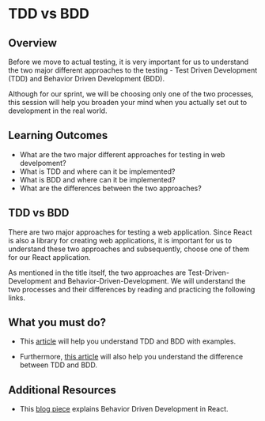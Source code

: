 # **TDD vs BDD**

## Overview

Before we move to actual testing, it is very important for us to understand the two major different approaches to the testing - Test Driven Development (TDD) and Behavior Driven Development (BDD).

Although for our sprint, we will be choosing only one of the two processes, this session will help you broaden your mind when you actually set out to development in the real world.


## Learning Outcomes

- What are the two major different approaches for testing in web develpoment?
- What is TDD and where can it be implemented?
- What is BDD and where can it be implemented?
- What are the differences between the two approaches?


## TDD vs BDD

There are two major approaches for testing a web application. Since React is also a library for creating web applications, it is important for us to understand these two approaches and subsequently, choose one of them for our React application.

As mentioned in the title itself, the two approaches are Test-Driven-Development and Behavior-Driven-Development. We will understand the two processes and their differences by reading and practicing the following links.

## What you must do?

- This [article](https://www.softwaretestinghelp.com/tdd-vs-bdd/) will help you understand TDD and BDD with examples.

- Furthermore, [this article](https://codeutopia.net/blog/2015/03/01/unit-testing-tdd-and-bdd/) will also help you understand the difference between TDD and BDD.


## Additional Resources

- This [blog piece](https://codeburst.io/react-behavior-driven-development-bdd-535afd364e5f) explains Behavior Driven Development in React.